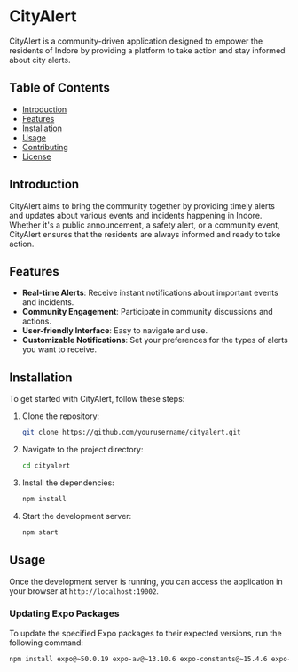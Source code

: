 # CityAlert

CityAlert is a community-driven application designed to empower the residents of Indore by providing a platform to take action and stay informed about city alerts.

## Table of Contents

- [Introduction](#introduction)
- [Features](#features)
- [Installation](#installation)
- [Usage](#usage)
- [Contributing](#contributing)
- [License](#license)

## Introduction

CityAlert aims to bring the community together by providing timely alerts and updates about various events and incidents happening in Indore. Whether it's a public announcement, a safety alert, or a community event, CityAlert ensures that the residents are always informed and ready to take action.

## Features

- **Real-time Alerts**: Receive instant notifications about important events and incidents.
- **Community Engagement**: Participate in community discussions and actions.
- **User-friendly Interface**: Easy to navigate and use.
- **Customizable Notifications**: Set your preferences for the types of alerts you want to receive.

## Installation

To get started with CityAlert, follow these steps:

1. Clone the repository:

   ```sh
   git clone https://github.com/yourusername/cityalert.git
   ```

2. Navigate to the project directory:

   ```sh
   cd cityalert
   ```

3. Install the dependencies:

   ```sh
   npm install
   ```

4. Start the development server:
   ```sh
   npm start
   ```

## Usage

Once the development server is running, you can access the application in your browser at `http://localhost:19002`.

### Updating Expo Packages

To update the specified Expo packages to their expected versions, run the following command:

```sh
npm install expo@~50.0.19 expo-av@~13.10.6 expo-constants@~15.4.6 expo-device@~5.9.4 expo-router@~3.4.10
```
